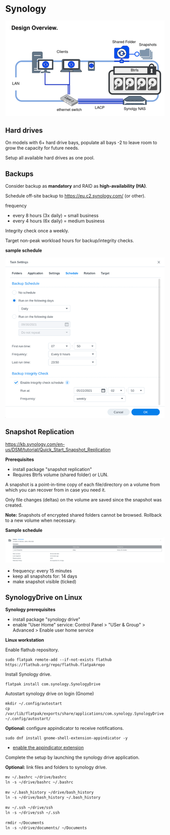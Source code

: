 # Synology



![synology design overview](./images/synology_design_overview.png)

## Hard drives

On models with 6+ hard drive bays, populate all bays -2 to leave room to grow the capacity for future needs.

Setup all available hard drives as one pool.

## Backups

Consider backup as **mandatory** and RAID as **high-availability (HA)**.

Schedule off-site backup to https://eu.c2.synology.com/ (or other).

frequency

-  every 8 hours (3x daily) = small business
-  every 4 hours (6x daily) = medium business

Integrity check once a weekly.

Target non-peak workload hours for backup/integrity checks.

**sample schedule**



<img src="./images/synology_backup_schedule.png" alt="synology_backup_schedule" style="zoom: 80%;" />

## Snapshot Replication

https://kb.synology.com/en-us/DSM/tutorial/Quick_Start_Snapshot_Replication

**Prerequisites**

- install package "snapshot replication"
- Requires Btrfs volume (shared folder) or LUN.

A snapshot is a point-in-time copy of each file/directory on a volume from which you can recover from in case you need it.

Only file changes (deltas) on the volume are saved since the snapshot was created.

**Note:** Snapshots of encrypted shared folders cannot be browsed. Rollback to a new volume when necessary.

**Sample schedule**

![synology_snapshotreplication](./images/synology_snapshotreplication.png)

-  frequency: every 15 minutes
-  keep all snapshots for: 14 days
-  make snapshot visible (ticked)

## SynologyDrive on Linux

**Synology prerequisites**

- install package "synology drive"
- enable "User Home" service: Control Panel > "USer & Group" > Advanced > Enable user home service

**Linux workstation**

Enable flathub repository.

```
sudo flatpak remote-add --if-not-exists flathub https://flathub.org/repo/flathub.flatpakrepo
```

Install Synology drive.

```
flatpak install com.synology.SynologyDrive
```

Autostart synology drive on login (Gnome)

```
mkdir ~/.config/autostart
cp /var/lib/flatpak/exports/share/applications/com.synology.SynologyDrive.desktop ~/.config/autostart/
```

**Optional:** configure appindicator to receive notifications.

```
sudo dnf install gnome-shell-extension-appindicator -y
```

- [enable the appindicator extension](https://extensions.gnome.org/extension/615/appindicator-support/)

Complete the setup by launching the synology drive application.

**Optional:** link files and folders to synology drive.

```
mv ~/.bashrc ~/drive/bashrc
ln -s ~/drive/bashrc ~/.bashrc

mv ~/.bash_history ~/drive/bash_history
ln -s ~/drive/bash_history ~/.bash_history

mv ~/.ssh ~/drive/ssh
ln -s ~/drive/ssh ~/.ssh

rmdir ~/Documents
ln -s ~/drive/documents/ ~/Documents
```
